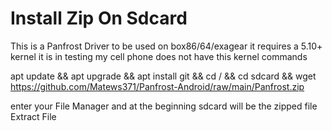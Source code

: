 # Install Zip On Sdcard
This is a Panfrost Driver to be used on box86/64/exagear it requires a 5.10+ kernel it is in testing my cell phone does not have this kernel
commands 

apt update && apt upgrade && apt install git &&
cd / && cd sdcard && wget https://github.com/Matews371/Panfrost-Android/raw/main/Panfrost.zip


enter your File Manager and at the beginning sdcard will be the zipped file Extract File 
